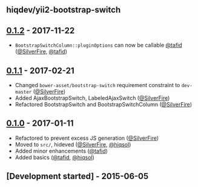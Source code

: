 ## hiqdev/yii2-bootstrap-switch

## [0.1.2] - 2017-11-22

- `BootstrapSwitchColumn::pluginOptions` can now be callable [@tafid] ([@SilverFire], [@tafid])

## [0.1.1] - 2017-02-21

- Changed `bower-asset/bootstrap-switch` requirement constraint to `dev-master` ([@SilverFire])
- Added AjaxBootstrapSwitch, LabeledAjaxSwitch ([@SilverFire])
- Refactored BootstrapSwitch and BootstrapSwitchColumn ([@SilverFire])

## [0.1.0] - 2017-01-11

- Refactored to prevent excess JS generation ([@SilverFire])
- Moved to `src/`, hideved ([@SilverFire], [@hiqsol])
- Added minor enhancements ([@tafid])
- Added basics ([@tafid], [@hiqsol])

## [Development started] - 2015-06-05

[@hiqsol]: https://github.com/hiqsol
[sol@hiqdev.com]: https://github.com/hiqsol
[@SilverFire]: https://github.com/SilverFire
[d.naumenko.a@gmail.com]: https://github.com/SilverFire
[@tafid]: https://github.com/tafid
[andreyklochok@gmail.com]: https://github.com/tafid
[@BladeRoot]: https://github.com/BladeRoot
[bladeroot@hiqdev.com]: https://github.com/BladeRoot
[Under development]: https://github.com/hiqdev/yii2-bootstrap-switch/compare/0.1.1...HEAD
[0.1.0]: https://github.com/hiqdev/yii2-bootstrap-switch/releases/tag/0.1.0
[0.1.1]: https://github.com/hiqdev/yii2-bootstrap-switch/compare/0.1.0...0.1.1
[0.1.2]: https://github.com/hiqdev/yii2-bootstrap-switch/compare/0.1.1...0.1.2
